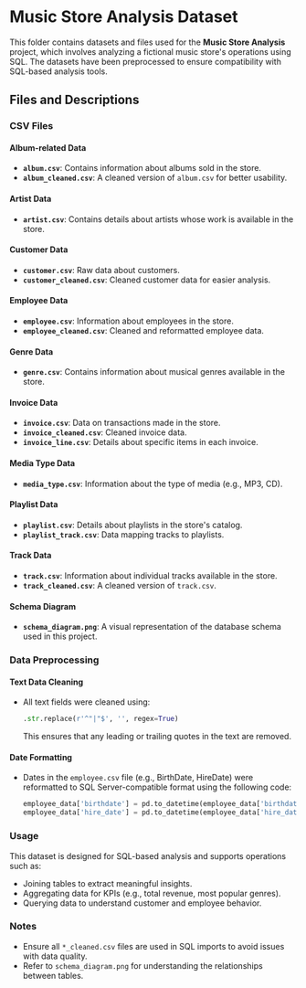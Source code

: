 # Music Store Analysis Dataset

This folder contains datasets and files used for the **Music Store Analysis** project, which involves analyzing a fictional music store's operations using SQL. The datasets have been preprocessed to ensure compatibility with SQL-based analysis tools.

## Files and Descriptions

### CSV Files

#### Album-related Data
- **`album.csv`**: Contains information about albums sold in the store.
- **`album_cleaned.csv`**: A cleaned version of `album.csv` for better usability.

#### Artist Data
- **`artist.csv`**: Contains details about artists whose work is available in the store.

#### Customer Data
- **`customer.csv`**: Raw data about customers.
- **`customer_cleaned.csv`**: Cleaned customer data for easier analysis.

#### Employee Data
- **`employee.csv`**: Information about employees in the store.
- **`employee_cleaned.csv`**: Cleaned and reformatted employee data.

#### Genre Data
- **`genre.csv`**: Contains information about musical genres available in the store.

#### Invoice Data
- **`invoice.csv`**: Data on transactions made in the store.
- **`invoice_cleaned.csv`**: Cleaned invoice data.
- **`invoice_line.csv`**: Details about specific items in each invoice.

#### Media Type Data
- **`media_type.csv`**: Information about the type of media (e.g., MP3, CD).

#### Playlist Data
- **`playlist.csv`**: Details about playlists in the store's catalog.
- **`playlist_track.csv`**: Data mapping tracks to playlists.

#### Track Data
- **`track.csv`**: Information about individual tracks available in the store.
- **`track_cleaned.csv`**: A cleaned version of `track.csv`.

#### Schema Diagram
- **`schema_diagram.png`**: A visual representation of the database schema used in this project.

### Data Preprocessing

#### Text Data Cleaning
- All text fields were cleaned using:
  ```python
  .str.replace(r'^"|"$', '', regex=True)
  ```
  This ensures that any leading or trailing quotes in the text are removed.

#### Date Formatting
- Dates in the `employee.csv` file (e.g., BirthDate, HireDate) were reformatted to SQL Server-compatible format using the following code:
  ```python
  employee_data['birthdate'] = pd.to_datetime(employee_data['birthdate'], format='%d-%m-%Y %H:%M').dt.strftime('%Y-%m-%d %H:%M:%S')
  employee_data['hire_date'] = pd.to_datetime(employee_data['hire_date'], format='%d-%m-%Y %H:%M').dt.strftime('%Y-%m-%d %H:%M:%S')
  ```

### Usage

This dataset is designed for SQL-based analysis and supports operations such as:
- Joining tables to extract meaningful insights.
- Aggregating data for KPIs (e.g., total revenue, most popular genres).
- Querying data to understand customer and employee behavior.

### Notes
- Ensure all `*_cleaned.csv` files are used in SQL imports to avoid issues with data quality.
- Refer to `schema_diagram.png` for understanding the relationships between tables.

